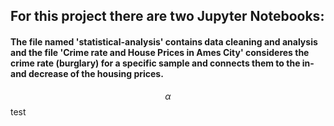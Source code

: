 
## For this project there are two Jupyter Notebooks: <br/>
#### The file named 'statistical-analysis' contains data cleaning and analysis and the file 'Crime rate and House Prices in Ames City' consideres the crime rate (burglary) for a specific sample and connects them to the in- and decrease of the housing prices.
$$ \alpha $$ test
